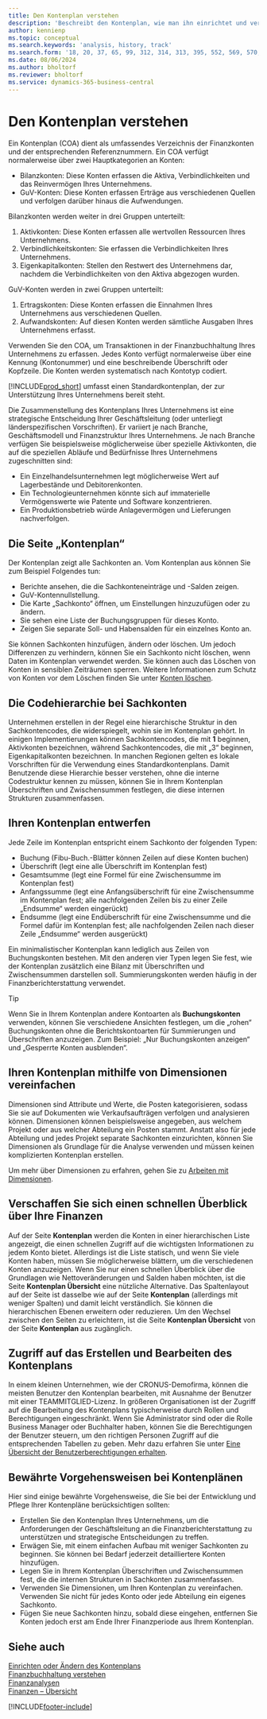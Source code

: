 ```yaml
---
title: Den Kontenplan verstehen
description: 'Beschreibt den Kontenplan, wie man ihn einrichtet und verwendet.'
author: kennienp
ms.topic: conceptual
ms.search.keywords: 'analysis, history, track'
ms.search.form: '18, 20, 37, 65, 99, 312, 314, 313, 395, 552, 569, 570, 634, 790, 791, 1158'
ms.date: 08/06/2024
ms.author: bholtorf
ms.reviewer: bholtorf
ms.service: dynamics-365-business-central
---
```


# <a name="understanding-the-chart-of-accounts"></a>Den Kontenplan verstehen

Ein Kontenplan (COA) dient als umfassendes Verzeichnis der Finanzkonten und der entsprechenden Referenznummern. Ein COA verfügt normalerweise über zwei Hauptkategorien an Konten:

- Bilanzkonten: Diese Konten erfassen die Aktiva, Verbindlichkeiten und das Reinvermögen Ihres Unternehmens.
- GuV-Konten: Diese Konten erfassen Erträge aus verschiedenen Quellen und verfolgen darüber hinaus die Aufwendungen.

Bilanzkonten werden weiter in drei Gruppen unterteilt:

1. Aktivkonten: Diese Konten erfassen alle wertvollen Ressourcen Ihres Unternehmens.
1. Verbindlichkeitskonten: Sie erfassen die Verbindlichkeiten Ihres Unternehmens.
1. Eigenkapitalkonten: Stellen den Restwert des Unternehmens dar, nachdem die Verbindlichkeiten von den Aktiva abgezogen wurden.

GuV-Konten werden in zwei Gruppen unterteilt:

1. Ertragskonten: Diese Konten erfassen die Einnahmen Ihres Unternehmens aus verschiedenen Quellen.
1. Aufwandskonten: Auf diesen Konten werden sämtliche Ausgaben Ihres Unternehmens erfasst.

Verwenden Sie den COA, um Transaktionen in der Finanzbuchhaltung Ihres Unternehmens zu erfassen. Jedes Konto verfügt normalerweise über eine Kennung (Kontonummer) und eine beschreibende Überschrift oder Kopfzeile. Die Konten werden systematisch nach Kontotyp codiert.

[!INCLUDE[prod_short](includes/prod_short.md)] umfasst einen Standardkontenplan, der zur Unterstützung Ihres Unternehmens bereit steht.

Die Zusammenstellung des Kontenplans Ihres Unternehmens ist eine strategische Entscheidung Ihrer Geschäftsleitung (oder unterliegt länderspezifischen Vorschriften). Er variiert je nach Branche, Geschäftsmodell und Finanzstruktur Ihres Unternehmens. Je nach Branche verfügen Sie beispielsweise möglicherweise über spezielle Aktivkonten, die auf die speziellen Abläufe und Bedürfnisse Ihres Unternehmens zugeschnitten sind:

* Ein Einzelhandelsunternehmen legt möglicherweise Wert auf Lagerbestände und Debitorenkonten.
* Ein Technologieunternehmen könnte sich auf immaterielle Vermögenswerte wie Patente und Software konzentrieren.
* Ein Produktionsbetrieb würde Anlagevermögen und Lieferungen nachverfolgen.

## <a name="the-chart-of-accounts-page"></a>Die Seite „Kontenplan“

Der Kontenplan zeigt alle Sachkonten an. Vom Kontenplan aus können Sie zum Beispiel Folgendes tun:  

* Berichte ansehen, die die Sachkonteneinträge und -Salden zeigen.  
* GuV-Kontennullstellung.  
* Die Karte „Sachkonto“ öffnen, um Einstellungen hinzuzufügen oder zu ändern.  
* Sie sehen eine Liste der Buchungsgruppen für dieses Konto.
* Zeigen Sie separate Soll- und Habensalden für ein einzelnes Konto an.

Sie können Sachkonten hinzufügen, ändern oder löschen. Um jedoch Differenzen zu verhindern, können Sie ein Sachkonto nicht löschen, wenn Daten im Kontenplan verwendet werden. Sie können auch das Löschen von Konten in sensiblen Zeiträumen sperren. Weitere Informationen zum Schutz von Konten vor dem Löschen finden Sie unter [Konten löschen](finance-setup-chart-accounts.md#delete-accounts).  

## <a name="the-code-hierarchy-in-gl-accounts"></a>Die Codehierarchie bei Sachkonten

Unternehmen erstellen in der Regel eine hierarchische Struktur in den Sachkontencodes, die widerspiegelt, wohin sie im Kontenplan gehört. In einigen Implementierungen können Sachkontencodes, die mit **1** beginnen, Aktivkonten bezeichnen, während Sachkontencodes, die mit „3“ beginnen, Eigenkapitalkonten bezeichnen. In manchen Regionen gelten es lokale Vorschriften für die Verwendung eines Standardkontenplans. Damit Benutzende diese Hierarchie besser verstehen, ohne die interne Codestruktur kennen zu müssen, können Sie in Ihrem Kontenplan Überschriften und Zwischensummen festlegen, die diese internen Strukturen zusammenfassen.

## <a name="designing-your-chart-of-accounts"></a>Ihren Kontenplan entwerfen

Jede Zeile im Kontenplan entspricht einem Sachkonto der folgenden Typen:

* Buchung (Fibu-Buch.-Blätter können Zeilen auf diese Konten buchen)
* Überschrift (legt eine alle Überschrift im Kontenplan fest)
* Gesamtsumme (legt eine Formel für eine Zwischensumme im Kontenplan fest)
* Anfangssumme (legt eine Anfangsüberschrift für eine Zwischensumme im Kontenplan fest; alle nachfolgenden Zeilen bis zu einer Zeile „Endsumme“ werden eingerückt)
* Endsumme (legt eine Endüberschrift für eine Zwischensumme und die Formel dafür im Kontenplan fest; alle nachfolgenden Zeilen nach dieser Zeile „Endsumme“ werden ausgerückt)

Ein minimalistischer Kontenplan kann lediglich aus Zeilen von Buchungskonten bestehen. Mit den anderen vier Typen legen Sie fest, wie der Kontenplan zusätzlich eine Bilanz mit Überschriften und Zwischensummen darstellen soll. Summierungskonten werden häufig in der Finanzberichterstattung verwendet.

> [!TIP]
> Wenn Sie in Ihrem Kontenplan andere Kontoarten als **Buchungskonten** verwenden, können Sie verschiedene Ansichten festlegen, um die „rohen“ Buchungskonten ohne die Berichtskontoarten für Summierungen und Überschriften anzuzeigen. Zum Beispiel: „Nur Buchungskonten anzeigen“ und „Gesperrte Konten ausblenden“.

## <a name="use-dimensions-to-simplify-your-chart-of-accounts"></a>Ihren Kontenplan mithilfe von Dimensionen vereinfachen

Dimensionen sind Attribute und Werte, die Posten kategorisieren, sodass Sie sie auf Dokumenten wie Verkaufsaufträgen verfolgen und analysieren können. Dimensionen können beispielsweise angegeben, aus welchem Projekt oder aus welcher Abteilung ein Posten stammt. Anstatt also für jede Abteilung und jedes Projekt separate Sachkonten einzurichten, können Sie Dimensionen als Grundlage für die Analyse verwenden und müssen keinen komplizierten Kontenplan erstellen.

Um mehr über Dimensionen zu erfahren, gehen Sie zu [Arbeiten mit Dimensionen](finance-dimensions.md).

## <a name="get-a-quick-overview-of-your-finances"></a>Verschaffen Sie sich einen schnellen Überblick über Ihre Finanzen

Auf der Seite **Kontenplan** werden die Konten in einer hierarchischen Liste angezeigt, die einen schnellen Zugriff auf die wichtigsten Informationen zu jedem Konto bietet. Allerdings ist die Liste statisch, und wenn Sie viele Konten haben, müssen Sie möglicherweise blättern, um die verschiedenen Konten anzuzeigen. Wenn Sie nur einen schnellen Überblick über die Grundlagen wie Nettoveränderungen und Salden haben möchten, ist die Seite **Kontenplan Übersicht** eine nützliche Alternative. Das Spaltenlayout auf der Seite ist dasselbe wie auf der Seite **Kontenplan** (allerdings mit weniger Spalten) und damit leicht verständlich. Sie können die hierarchischen Ebenen erweitern oder reduzieren. Um den Wechsel zwischen den Seiten zu erleichtern, ist die Seite **Kontenplan Übersicht** von der Seite **Kontenplan** aus zugänglich.

## <a name="access-to-create-and-edit-the-chart-of-accounts"></a>Zugriff auf das Erstellen und Bearbeiten des Kontenplans

In einem kleinen Unternehmen, wie der CRONUS-Demofirma, können die meisten Benutzer den Kontenplan bearbeiten, mit Ausnahme der Benutzer mit einer TEAMMITGLIED-Lizenz. In größeren Organisationen ist der Zugriff auf die Bearbeitung des Kontenplans typischerweise durch Rollen und Berechtigungen eingeschränkt. Wenn Sie Administrator sind oder die Rolle Business Manager oder Buchhalter haben, können Sie die Berechtigungen der Benutzer steuern, um den richtigen Personen Zugriff auf die entsprechenden Tabellen zu geben. Mehr dazu erfahren Sie unter [Eine Übersicht der Benutzerberechtigungen erhalten](ui-define-granular-permissions.md#get-an-overview-of-a-users-permissions).  


<!-- ## Standard chart of accounts in different regions
Uncomment when we have more examples added to our localization documentation

Some regions have defined standards for the chart of accounts structure you should use in your company. 

Here are some examples of such standards that have been implemented in localized versions of [!INCLUDE[prod_short](includes/prod_short.md)]:

* [Standard chart of accounts in Denmark](localfunctionality/denmark/how-to-set-up-standard-coa.md)
-->

## <a name="chart-of-accounts-best-practices"></a>Bewährte Vorgehensweisen bei Kontenplänen

Hier sind einige bewährte Vorgehensweise, die Sie bei der Entwicklung und Pflege Ihrer Kontenpläne berücksichtigen sollten:

* Erstellen Sie den Kontenplan Ihres Unternehmens, um die Anforderungen der Geschäftsleitung an die Finanzberichterstattung zu unterstützen und strategische Entscheidungen zu treffen.
* Erwägen Sie, mit einem einfachen Aufbau mit weniger Sachkonten zu beginnen. Sie können bei Bedarf jederzeit detailliertere Konten hinzufügen.
* Legen Sie in Ihrem Kontenplan Überschriften und Zwischensummen fest, die die internen Strukturen in Sachkonten zusammenfassen.
* Verwenden Sie Dimensionen, um Ihren Kontenplan zu vereinfachen. Verwenden Sie nicht für jedes Konto oder jede Abteilung ein eigenes Sachkonto.
* Fügen Sie neue Sachkonten hinzu, sobald diese eingehen, entfernen Sie Konten jedoch erst am Ende Ihrer Finanzperiode aus Ihrem Kontenplan.

## <a name="see-also"></a>Siehe auch

[Einrichten oder Ändern des Kontenplans](finance-setup-chart-accounts.md)    
[Finanzbuchhaltung verstehen](finance-general-ledger.md)  
[Finanzanalysen](bi.md)    
[Finanzen – Übersicht](finance.md)    

[!INCLUDE[footer-include](includes/footer-banner.md)]
